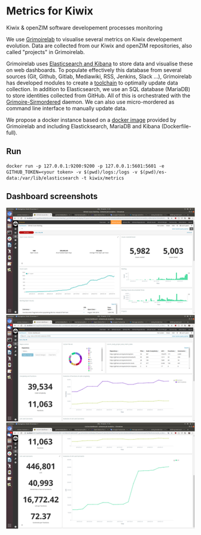 # Metrics for Kiwix
Kiwix &amp; openZIM software developement processes monitoring

We use [Grimoirelab](https://chaoss.github.io/grimoirelab/) to visualise several metrics on Kiwix developement evolution. Data are collected from our Kiwix and openZIM repositories, also called "projects" in Grimoirelab.

Grimoirelab uses [Elasticsearch and Kibana](https://www.elastic.co) to store data and visualise these on web dashboards. To populate effectively this database from several sources (Git, Github, Gitlab, Mediawiki, RSS, Jenkins, Slack ...), Grimoirelab has developed modules to create a [toolchain](https://chaoss.github.io/grimoirelab-tutorial/basics/components.html) to optimally update data collection. In addition to Elasticsearch, we use an SQL database (MariaDB) to store identities collected from GitHub. All of this is orchestrated with the [Grimoire-Sirmordered](https://github.com/chaoss/grimoirelab-sirmordred) daemon. We can also use micro-mordered as command line interface to manually update data.

We propose a docker instance based on a [docker image](https://github.com/chaoss/grimoirelab/tree/master/docker) provided by Grimoirelab and including Elasticksearch, MariaDB and Kibana (Dockerfile-full).

## Run


```
docker run -p 127.0.0.1:9200:9200 -p 127.0.0.1:5601:5601 -e GITHUB_TOKEN=<your token> -v $(pwd)/logs:/logs -v $(pwd)/es-data:/var/lib/elasticsearch -t kiwix/metrics
```

## Dashboard screenshots

![Backlog dashboard](screenshot-dashboard-backlog.png)
![CoCom dashboard 1/2](screenshot-dashboard-cocom1.png)
![CoCom dashboard 2/2](screenshot-dashboard-cocom2.png)
